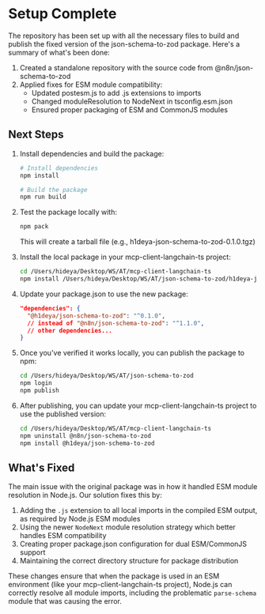 # Setup Complete

The repository has been set up with all the necessary files to build and publish the fixed version of the json-schema-to-zod package. Here's a summary of what's been done:

1. Created a standalone repository with the source code from @n8n/json-schema-to-zod
2. Applied fixes for ESM module compatibility:
   - Updated postesm.js to add .js extensions to imports
   - Changed moduleResolution to NodeNext in tsconfig.esm.json
   - Ensured proper packaging of ESM and CommonJS modules

## Next Steps

1. Install dependencies and build the package:
   ```bash
   # Install dependencies
   npm install

   # Build the package
   npm run build
   ```

2. Test the package locally with:
   ```bash
   npm pack
   ```
   
   This will create a tarball file (e.g., h1deya-json-schema-to-zod-0.1.0.tgz)

3. Install the local package in your mcp-client-langchain-ts project:
   ```bash
   cd /Users/hideya/Desktop/WS/AT/mcp-client-langchain-ts
   npm install /Users/hideya/Desktop/WS/AT/json-schema-to-zod/h1deya-json-schema-to-zod-0.1.0.tgz
   ```

4. Update your package.json to use the new package:
   ```json
   "dependencies": {
     "@h1deya/json-schema-to-zod": "^0.1.0",
     // instead of "@n8n/json-schema-to-zod": "^1.1.0",
     // other dependencies...
   }
   ```

5. Once you've verified it works locally, you can publish the package to npm:
   ```bash
   cd /Users/hideya/Desktop/WS/AT/json-schema-to-zod
   npm login
   npm publish
   ```

6. After publishing, you can update your mcp-client-langchain-ts project to use the published version:
   ```bash
   cd /Users/hideya/Desktop/WS/AT/mcp-client-langchain-ts
   npm uninstall @n8n/json-schema-to-zod
   npm install @h1deya/json-schema-to-zod
   ```

## What's Fixed

The main issue with the original package was in how it handled ESM module resolution in Node.js. Our solution fixes this by:

1. Adding the `.js` extension to all local imports in the compiled ESM output, as required by Node.js ESM modules
2. Using the newer `NodeNext` module resolution strategy which better handles ESM compatibility
3. Creating proper package.json configuration for dual ESM/CommonJS support
4. Maintaining the correct directory structure for package distribution

These changes ensure that when the package is used in an ESM environment (like your mcp-client-langchain-ts project), Node.js can correctly resolve all module imports, including the problematic `parse-schema` module that was causing the error.
